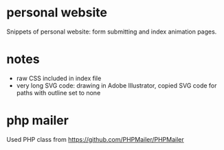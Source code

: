 # personal website
Snippets of personal website: form submitting and index animation pages.

# notes
- raw CSS included in index file
- very long SVG code: drawing in Adobe Illustrator, copied SVG code for paths with outline set to none

# php mailer
Used PHP class from https://github.com/PHPMailer/PHPMailer
